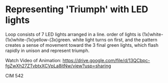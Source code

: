 # Representing 'Triumph' with LED lights

Loop consists of 7 LED lights arranged in a line. order of lights is (1x)white-(1x)white-(1x)yellow-(3x)green. white light turns on first, and the pattern creates a sense of movement toward the 3 final green lights, which flash rapidly in unison and represent triumph.

Watch Video of Animation:
https://drive.google.com/file/d/13QCbpc-fgZwXh27ZTvbtxXCVpLa8itNw/view?usp=sharing

CIM 542



